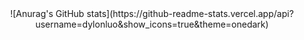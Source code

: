 
<div align="center">
![Anurag's GitHub stats](https://github-readme-stats.vercel.app/api?username=dylonluo&show_icons=true&theme=onedark)
</div>


